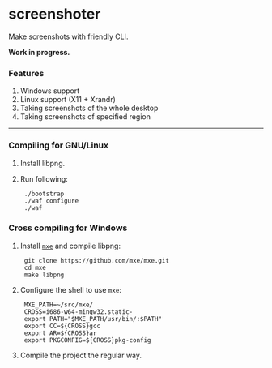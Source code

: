 screenshoter
============

Make screenshots with friendly CLI.

**Work in progress.**

### Features

1. Windows support
2. Linux support (X11 + Xrandr)
3. Taking screenshots of the whole desktop
4. Taking screenshots of specified region

---

### Compiling for GNU/Linux

1. Install libpng.
2. Run following:

        ./bootstrap
        ./waf configure
        ./waf

### Cross compiling for Windows

1. Install [`mxe`](https://github.com/mxe/mxe) and compile libpng:

        git clone https://github.com/mxe/mxe.git
        cd mxe
        make libpng

2. Configure the shell to use `mxe`:

        MXE_PATH=~/src/mxe/
        CROSS=i686-w64-mingw32.static-
        export PATH="$MXE_PATH/usr/bin/:$PATH"
        export CC=${CROSS}gcc
        export AR=${CROSS}ar
        export PKGCONFIG=${CROSS}pkg-config

3. Compile the project the regular way.
